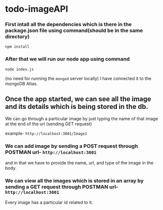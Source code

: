 # todo-imageAPI

### First intall all the dependencies which is there in the package.json file using command(should be in the same directory)
```
npm install
```
### After that we will run our node app using command
```
node index.js
```
(no need for running the ``` mongod ``` server locally) 
I have connected it to the mongoDB Atlas.

## Once the app started, we can see all the image and its details which is being stored in the db.

We can go through a particular image by just typing the name of that image at the end of the url (sending GET request)

example- ``` http://localhost:3001/Image1 ```

### We can add image by sending a POST request through **POSTMAN** url- ```http://localhost:3001```
and in that we have to provide the name, url, and type of the image in the body.

### We can view all the images which is stored in an array by sending a GET request through POSTMAN url- ```http://localhost:3001```
Every image has a particular id related to it.
